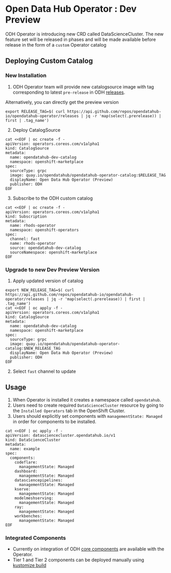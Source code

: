 # Open Data Hub Operator : Dev Preview

ODH Operator is introducing new CRD called DataScienceCluster. The new feature set will be
released in phases and will be made available before release in the form of a `custom` Operator catalog

## Deploying Custom Catalog

### New Installation

1. ODH Operator team will provide new catalogsource image with tag corresponding to latest `pre-release` in ODH [releases](https://github.com/opendatahub-io/opendatahub-operator/releases).

Alternatively, you can directly get the preview version

```console
export RELEASE_TAG=$( curl https://api.github.com/repos/opendatahub-io/opendatahub-operator/releases | jq -r 'map(select(.prerelease)) | first | .tag_name')
```

2. Deploy CatalogSource

```console
cat <<EOF | oc create -f -
apiVersion: operators.coreos.com/v1alpha1
kind: CatalogSource
metadata:
  name: opendatahub-dev-catalog
  namespace: openshift-marketplace
spec:
  sourceType: grpc
  image: quay.io/opendatahub/opendatahub-operator-catalog:$RELEASE_TAG
  displayName: Open Data Hub Operator (Preview)
  publisher: ODH
EOF
```

3. Subscribe to the ODH custom catalog

```console
cat <<EOF | oc create -f -
apiVersion: operators.coreos.com/v1alpha1
kind: Subscription
metadata:
  name: rhods-operator
  namespace: openshift-operators
spec:
  channel: fast
  name: rhods-operator
  source: opendatahub-dev-catalog
  sourceNamespace: openshift-marketplace
EOF
```

### Upgrade to new Dev Preview Version

1. Apply updated version of catalog

```console
export NEW_RELEASE_TAG=$( curl https://api.github.com/repos/opendatahub-io/opendatahub-operator/releases | jq -r 'map(select(.prerelease)) | first | .tag_name')
cat <<EOF | oc apply -f -
apiVersion: operators.coreos.com/v1alpha1
kind: CatalogSource
metadata:
  name: opendatahub-dev-catalog
  namespace: openshift-marketplace
spec:
  sourceType: grpc
  image: quay.io/opendatahub/opendatahub-operator-catalog:$NEW_RELEASE_TAG
  displayName: Open Data Hub Operator (Preview)
  publisher: ODH
EOF
```

2. Select `fast` channel to update

## Usage

1. When Operator is installed it creates a namespace called `opendatahub`.
2. Users need to create required `DataScienceCluster` resource by going to the `Installed Operators` tab in the OpenShift Cluster.
3. Users should explicitly set components with `managementState: Managed` in order for components to be installed.

```console
cat <<EOF | oc apply -f -
apiVersion: datasciencecluster.opendatahub.io/v1
kind: DataScienceCluster
metadata:
  name: example
spec:
  components:
    codeflare:
      managementState: Managed
    dashboard:
      managementState: Managed
    datasciencepipelines:
      managementState: Managed
    kserve:
      managementState: Managed
    modelmeshserving:
      managementState: Managed
    ray:
      managementState: Managed
    workbenches:
      managementState: Managed
EOF
```

### Integrated Components

- Currently on integration of ODH [core components](https://opendatahub.io/docs/tiered-components/) are available with the Operator.
- Tier 1 and Tier 2 components can be deployed manually using [kustomize build](https://kubectl.docs.kubernetes.io/references/kustomize/cmd/build/)
